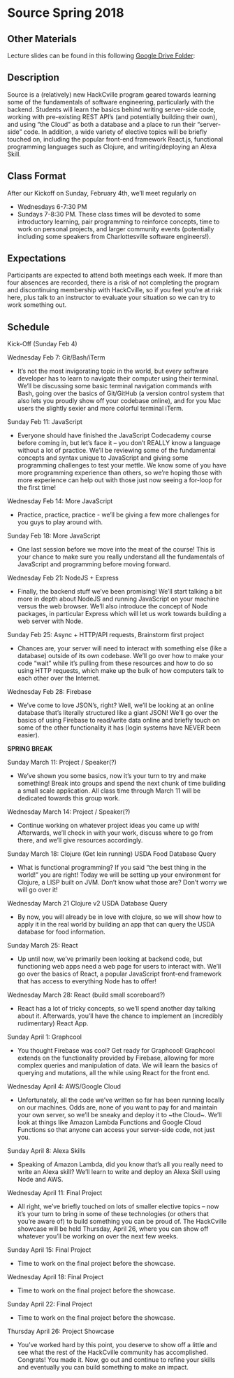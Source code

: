# Source Spring 2018

## Other Materials
Lecture slides can be found in this following [Google Drive Folder](https://drive.google.com/drive/u/1/folders/1GBf37wj7UPT4AqWb8WlWnHR1nsKwTn2c): 

## Description
Source is a (relatively) new HackCville program geared towards learning some of the fundamentals of software engineering, particularly with the backend.  Students will learn the basics behind writing server-side code, working with pre-existing REST API’s (and potentially building their own), and using “the Cloud” as both a database and a place to run their “server-side” code.  In addition, a wide variety of elective topics will be briefly touched on, including the popular front-end framework React.js, functional programming languages such as Clojure, and writing/deploying an Alexa Skill.

## Class Format
After our Kickoff on Sunday, February 4th, we’ll meet regularly on
* Wednesdays 6-7:30 PM
* Sundays 7-8:30 PM.
These class times will be devoted to some introductory learning, pair programming to reinforce concepts, time to work on personal projects, and larger community events (potentially including some speakers from Charlottesville software engineers!).

## Expectations
Participants are expected to attend both meetings each week.  If more than four absences are recorded, there is a risk of not completing the program and discontinuing membership with HackCville, so if you feel you’re at risk here, plus talk to an instructor to evaluate your situation so we can try to work something out.

## Schedule

Kick-Off (Sunday Feb 4)

Wednesday Feb 7: Git/Bash/iTerm
* It’s not the most invigorating topic in the world, but every software developer has to learn to navigate their computer using their terminal.  We’ll be discussing some basic terminal navigation commands with Bash, going over the basics of Git/GitHub (a version control system that also lets you proudly show off your codebase online), and for you Mac users the slightly sexier and more colorful terminal iTerm.

Sunday Feb 11: JavaScript
* Everyone should have finished the JavaScript Codecademy course before coming in, but let’s face it – you don’t REALLY know a language without a lot of practice.  We’ll be reviewing some of the fundamental concepts and syntax unique to JavaScript and giving some programming challenges to test your mettle.  We know some of you have more programming experience than others, so we’re hoping those with more experience can help out with those just now seeing a for-loop for the first time!

Wednesday Feb 14: More JavaScript
* Practice, practice, practice - we’ll be giving a few more challenges for you guys to play around with.

Sunday Feb 18: More JavaScript 
* One last session before we move into the meat of the course!  This is your chance to make sure you really understand all the fundamentals of JavaScript and programming before moving forward.

Wednesday Feb 21: NodeJS + Express
* Finally, the backend stuff we’ve been promising!  We’ll start talking a bit more in depth about NodeJS and running JavaScript on your machine versus the web browser.  We’ll also introduce the concept of Node packages, in particular Express which will let us work towards building a web server with Node.

Sunday Feb 25: Async + HTTP/API requests, Brainstorm first project
* Chances are, your server will need to interact with something else (like a database) outside of its own codebase.  We’ll go over how to make your code “wait” while it’s pulling from these resources and how to do so using HTTP requests, which make up the bulk of how computers talk to each other over the Internet.

Wednesday Feb 28: Firebase
* We’ve come to love JSON’s, right?  Well, we’ll be looking at an online database that’s literally structured like a giant JSON!  We’ll go over the basics of using Firebase to read/write data online and briefly touch on some of the other functionality it has (login systems have NEVER been easier).

**SPRING BREAK**

Sunday March 11: Project / Speaker(?)
* We’ve shown you some basics, now it’s your turn to try and make something!  Break into groups and spend the next chunk of time building a small scale application.  All class time through March 11 will be dedicated towards this group work.

Wednesday March 14: Project / Speaker(?)
* Continue working on whatever project ideas you came up with!  Afterwards, we’ll check in with your work, discuss where to go from there, and we’ll give resources accordingly.

Sunday March 18:  Clojure (Get lein running) USDA Food Database Query
* What is functional programming? If you said “the best thing in the world!” you are right! Today we will be setting up your environment for Clojure, a LISP built on JVM. Don’t know what those are? Don’t worry we will go over it! 

Wednesday March 21 Clojure v2 USDA Database Query
* By now, you will already be in love with clojure, so we will show how to apply it in the real world by building an app that can query the USDA database for food information. 

Sunday March 25: React
* Up until now, we’ve primarily been looking at backend code, but functioning web apps need a web page for users to interact with.  We’ll go over the basics of React, a popular JavaScript front-end framework that has access to everything Node has to offer!

Wednesday March 28: React (build small scoreboard?)
* React has a lot of tricky concepts, so we’ll spend another day talking about it.  Afterwards, you’ll have the chance to implement an (incredibly rudimentary) React App.

Sunday April 1: Graphcool
* You thought Firebase was cool? Get ready for Graphcool! Graphcool extends on the functionality provided by Firebase, allowing for more complex queries and manipulation of data. We will learn the basics of querying and mutations, all the while using React for the front end.

Wednesday April 4: AWS/Google Cloud
* Unfortunately, all the code we’ve written so far has been running locally on our machines.  Odds are, none of you want to pay for and maintain your own server, so we’ll be sneaky and deploy it to ~the Cloud~.  We’ll look at things like Amazon Lambda Functions and Google Cloud Functions so that anyone can access your server-side code, not just you.

Sunday April 8: Alexa Skills
* Speaking of Amazon Lambda, did you know that’s all you really need to write an Alexa skill?  We’ll learn to write and deploy an Alexa Skill using Node and AWS.

Wednesday April 11: Final Project
* All right, we’ve briefly touched on lots of smaller elective topics – now it’s your turn to bring in some of these technologies (or others that you’re aware of) to build something you can be proud of.  The HackCville showcase will be held Thursday, April 26, where you can show off whatever you’ll be working on over the next few weeks.

Sunday April 15: Final Project
* Time to work on the final project before the showcase.

Wednesday April 18: Final Project
* Time to work on the final project before the showcase.

Sunday April 22: Final Project
* Time to work on the final project before the showcase.

Thursday April 26: Project Showcase
* You’ve worked hard by this point, you deserve to show off a little and see what the rest of the HackCville community has accomplished.  Congrats!  You made it.  Now, go out and continue to refine your skills and eventually you can build something to make an impact.
